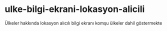 # ulke-bilgi-ekrani-lokasyon-alicili
Ülkeler hakkında lokasyon alıcılı bilgi ekranı komşu ülkeler dahil göstermekte 
